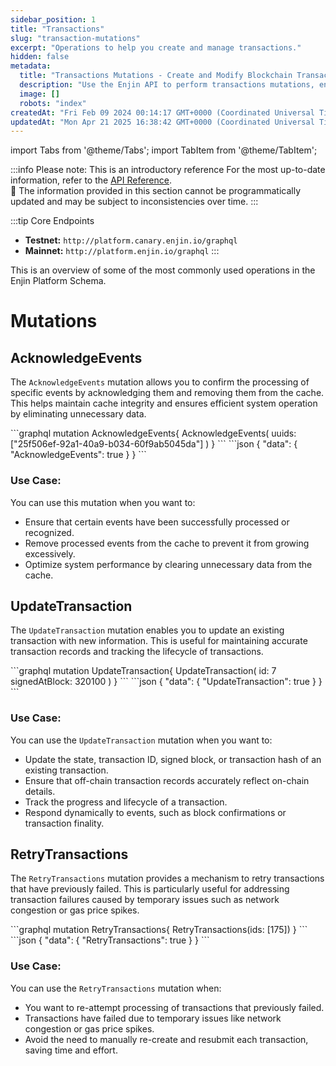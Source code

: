 ```yaml
---
sidebar_position: 1
title: "Transactions"
slug: "transaction-mutations"
excerpt: "Operations to help you create and manage transactions."
hidden: false
metadata: 
  title: "Transactions Mutations - Create and Modify Blockchain Transactions"
  description: "Use the Enjin API to perform transactions mutations, enabling the creation and modification of blockchain transactions, including asset transfers."
  image: []
  robots: "index"
createdAt: "Fri Feb 09 2024 00:14:17 GMT+0000 (Coordinated Universal Time)"
updatedAt: "Mon Apr 21 2025 16:38:42 GMT+0000 (Coordinated Universal Time)"
---
```


import Tabs from '@theme/Tabs';
import TabItem from '@theme/TabItem';

:::info Please note: This is an introductory reference
For the most up-to-date information, refer to the [API Reference](doc:api-reference).\
🚧 The information provided in this section cannot be programmatically updated and may be subject to inconsistencies over time.
:::

:::tip Core Endpoints
- **Testnet:** `http://platform.canary.enjin.io/graphql`
- **Mainnet:** `http://platform.enjin.io/graphql`
:::

This is an overview of some of the most commonly used operations in the Enjin Platform Schema. 

# Mutations

## AcknowledgeEvents

The `AcknowledgeEvents` mutation allows you to confirm the processing of specific events by acknowledging them and removing them from the cache. This helps maintain cache integrity and ensures efficient system operation by eliminating unnecessary data.

<Tabs>
  <TabItem value="graphql" label="GraphQL">
```graphql
mutation AcknowledgeEvents{
    AcknowledgeEvents(
        uuids: ["25f506ef-92a1-40a9-b034-60f9ab5045da"]
    )
}
```
  </TabItem>
  <TabItem value="response" label="Response">
```json
{
  "data": {
    "AcknowledgeEvents": true
  }
}
```
  </TabItem>
</Tabs>

### Use Case:

You can use this mutation when you want to:

- Ensure that certain events have been successfully processed or recognized.
- Remove processed events from the cache to prevent it from growing excessively.
- Optimize system performance by clearing unnecessary data from the cache.

## UpdateTransaction

The `UpdateTransaction` mutation enables you to update an existing transaction with new information. This is useful for maintaining accurate transaction records and tracking the lifecycle of transactions.

<Tabs>
  <TabItem value="graphql" label="GraphQL">
```graphql
mutation UpdateTransaction{
    UpdateTransaction(
        id: 7
        signedAtBlock: 320100
    )
}
```
  </TabItem>
  <TabItem value="response" label="Response">
```json
{
  "data": {
    "UpdateTransaction": true
  }
}
```
  </TabItem>
</Tabs>

### Use Case:

You can use the `UpdateTransaction` mutation when you want to:

- Update the state, transaction ID, signed block, or transaction hash of an existing transaction.
- Ensure that off-chain transaction records accurately reflect on-chain details.
- Track the progress and lifecycle of a transaction.
- Respond dynamically to events, such as block confirmations or transaction finality.

## RetryTransactions

The `RetryTransactions` mutation provides a mechanism to retry transactions that have previously failed. This is particularly useful for addressing transaction failures caused by temporary issues such as network congestion or gas price spikes.

<Tabs>
  <TabItem value="graphql" label="GraphQL">
```graphql
mutation RetryTransactions{
  RetryTransactions(ids: [175])
}
```
  </TabItem>
  <TabItem value="response" label="Response">
```json
{
  "data": {
    "RetryTransactions": true
  }
}
```
  </TabItem>
</Tabs>

### Use Case:

You can use the `RetryTransactions` mutation when:

- You want to re-attempt processing of transactions that previously failed.
- Transactions have failed due to temporary issues like network congestion or gas price spikes.
- Avoid the need to manually re-create and resubmit each transaction, saving time and effort.

